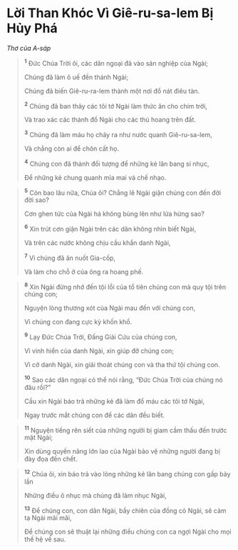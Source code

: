 # Lời Than Khóc Vì Giê-ru-sa-lem Bị Hủy Phá
*Thơ của A-sáp*

> <sup><b>1</b></sup> Ðức Chúa Trời ôi, các dân ngoại đã vào sản nghiệp của Ngài;
> 
> Chúng đã làm ô uế đền thánh Ngài;
> 
> Chúng đã biến Giê-ru-ra-lem thành một nơi đổ nát điêu tàn.
> 
> <sup><b>2</b></sup> Chúng đã ban thây các tôi tớ Ngài làm thức ăn cho chim trời,
> 
> Và trao xác các thánh đồ Ngài cho các thú hoang trên đất.
> 
> <sup><b>3</b></sup> Chúng đã làm máu họ chảy ra như nước quanh Giê-ru-sa-lem,
> 
> Và chẳng còn ai để chôn cất họ.
> 
> <sup><b>4</b></sup> Chúng con đã thành đối tượng để những kẻ lân bang sỉ nhục,
> 
> Ðể những kẻ chung quanh mỉa mai và chế nhạo.
>


> <sup><b>5</b></sup> Còn bao lâu nữa, Chúa ôi? Chẳng lẽ Ngài giận chúng con đến đời đời sao?
> 
> Cơn ghen tức của Ngài há không bùng lên như lửa hừng sao?
> 
> <sup><b>6</b></sup> Xin trút cơn giận Ngài trên các dân không nhìn biết Ngài,
> 
> Và trên các nước không chịu cầu khẩn danh Ngài,
> 
> <sup><b>7</b></sup> Vì chúng đã ăn nuốt Gia-cốp,
> 
> Và làm cho chỗ ở của ông ra hoang phế.
>


> <sup><b>8</b></sup> Xin Ngài đừng nhớ đến tội lỗi của tổ tiên chúng con mà quy tội trên chúng con;
> 
> Nguyện lòng thương xót của Ngài mau đến với chúng con,
> 
> Vì chúng con đang cực kỳ khốn khổ.
> 
> <sup><b>9</b></sup> Lạy Ðức Chúa Trời, Ðấng Giải Cứu của chúng con,
> 
> Vì vinh hiển của danh Ngài, xin giúp đỡ chúng con;
> 
> Vì cớ danh Ngài, xin giải thoát chúng con và tha thứ tội chúng con.
> 
> <sup><b>10</b></sup> Sao các dân ngoại có thể nói rằng, “Ðức Chúa Trời của chúng nó đâu rồi?”
> 
> Cầu xin Ngài báo trả những kẻ đã làm đổ máu các tôi tớ Ngài,
> 
> Ngay trước mắt chúng con để các dân đều biết.
>


> <sup><b>11</b></sup> Nguyện tiếng rên siết của những người bị giam cầm thấu đến trước mặt Ngài;
> 
> Xin dùng quyền năng lớn lao của Ngài bảo vệ những người đang bị đày đọa đến chết.
>


> <sup><b>12</b></sup> Chúa ôi, xin báo trả vào lòng những kẻ lân bang chúng con gấp bảy lần
> 
> Những điều ô nhục mà chúng đã làm nhục Ngài,
> 
> <sup><b>13</b></sup> Ðể chúng con, con dân Ngài, bầy chiên của đồng cỏ Ngài, sẽ cảm tạ Ngài mãi mãi,
> 
> Ðể chúng con sẽ thuật lại những điều chúng con ca ngợi Ngài cho mọi thế hệ về sau.
>

